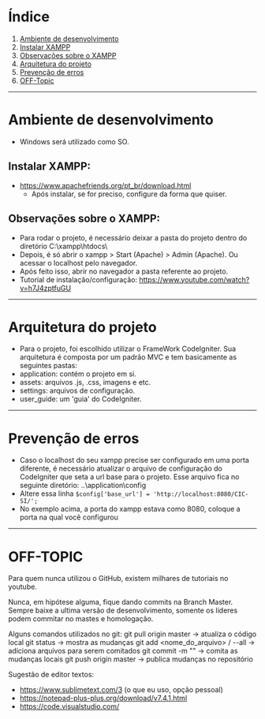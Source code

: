 # Índice

1. [Ambiente de desenvolvimento](#ambiente-de-desenvolvimento)
2. [Instalar XAMPP](#Instalar-xampp)
3. [Observações sobre o XAMPP](#obs)
4. [Arquitetura do projeto](#Arquitetura-do-projeto)
5. [Prevenção de erros](#erros)
6. [OFF-Topic](#OFF-TOPIC)

***
# <a id="ambiente-de-desenvolvimento">Ambiente de desenvolvimento</a>

  - Windows será utilizado como SO.

## <a id="Instalar-xampp">Instalar XAMPP: </a>
  - https://www.apachefriends.org/pt_br/download.html
    + Após instalar, se for preciso, configure da forma que quiser.

## <a id="obs">Observações sobre o XAMPP:</a>
  - Para rodar o projeto, é necessário deixar a pasta do projeto dentro do diretório C:\xampp\htdocs\
  - Depois, é só abrir o xampp > Start (Apache) > Admin (Apache). Ou acessar o localhost pelo navegador.
  - Após feito isso, abrir no navegador a pasta referente ao projeto.
  - Tutorial de instalação/configuração: https://www.youtube.com/watch?v=h7J4zptfuGU

***

# <a id="Arquitetura-do-projeto">Arquitetura do projeto</a>
  - Para o projeto, foi escolhido utilizar o FrameWork CodeIgniter. Sua arquitetura é composta por um padrão MVC e tem basicamente as seguintes pastas:
  - application: contém o projeto em si.
  - assets: arquivos .js, .css, imagens e etc.
  - settings: arquivos de configuração.
  - user_guide: um 'guia' do CodeIgniter.

***

# <a id="erros">Prevenção de erros</a>
 * Caso o localhost do seu xampp precise ser configurado em uma porta diferente, é necessário atualizar o arquivo de configuração do CodeIgniter que seta a url base para o projeto. Esse arquivo fica no seguinte diretório: ..\application\config
 * Altere essa linha `$config['base_url'] = 'http://localhost:8080/CIC-SI/';`
 * No exemplo acima, a porta do xampp estava como 8080, coloque a porta na qual você configurou

***
# <a id="OFF-TOPIC">OFF-TOPIC</a>

Para quem nunca utilizou o GitHub, existem milhares de tutoriais no youtube.

Nunca, em hipótese alguma, fique dando commits na Branch Master. Sempre baixe a ultima versão de desenvolvimento, somente os líderes podem commitar no mastes e homologação.

Alguns comandos utilizados no git:
git pull origin master -> atualiza o código local 
git status -> mostra as mudanças
git add <nome_do_arquivo> / --all -> adiciona arquivos para serem comitados
git commit -m "<mensagem>" -> comita as mudanças locais
git push origin master -> publica mudanças no repositório


Sugestão de editor textos:
  - https://www.sublimetext.com/3 (o que eu uso, opção pessoal)
  - https://notepad-plus-plus.org/download/v7.4.1.html
  - https://code.visualstudio.com/
